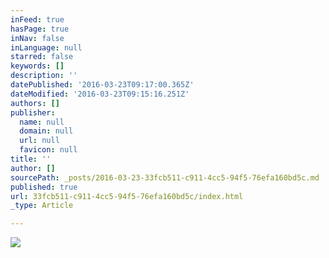 ```yaml
---
inFeed: true
hasPage: true
inNav: false
inLanguage: null
starred: false
keywords: []
description: ''
datePublished: '2016-03-23T09:17:00.365Z'
dateModified: '2016-03-23T09:15:16.251Z'
authors: []
publisher:
  name: null
  domain: null
  url: null
  favicon: null
title: ''
author: []
sourcePath: _posts/2016-03-23-33fcb511-c911-4cc5-94f5-76efa160bd5c.md
published: true
url: 33fcb511-c911-4cc5-94f5-76efa160bd5c/index.html
_type: Article

---
```

![](https://the-grid-user-content.s3-us-west-2.amazonaws.com/dfd3fa15-51ef-4ee0-9369-489d94649ca2.jpg)